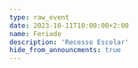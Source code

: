 ```yaml
---
type: raw_event
date: 2023-10-11T10:00:00+2:00
name: Feriado
description: 'Recesso Escolar'
hide_from_announcments: true
---
```

